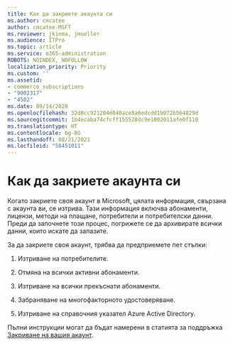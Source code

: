 ```yaml
---
title: Как да закриете акаунта си
ms.author: cmcatee
author: cmcatee-MSFT
ms.reviewer: jkinma, jmueller
ms.audience: ITPro
ms.topic: article
ms.service: o365-administration
ROBOTS: NOINDEX, NOFOLLOW
localization_priority: Priority
ms.custom: ''
ms.assetid:
- commerce_subscriptions
- "9002317"
- "4502"
ms.date: 09/14/2020
ms.openlocfilehash: 32d8cc921204d040ace8a6edcdd1b072b564829d
ms.sourcegitcommit: 1b4ecaba74cfcff155528dc9e1002011afe0f110
ms.translationtype: HT
ms.contentlocale: bg-BG
ms.lasthandoff: 08/21/2021
ms.locfileid: "58451011"
---
```

# <a name="how-to-close-your-account"></a>Как да закриете акаунта си

Когато закриете своя акаунт в Microsoft, цялата информация, свързана с акаунта ви, се изтрива. Тази информация включва абонаменти, лицензи, методи на плащане, потребители и потребителски данни. Преди да започнете този процес, погрижете се да архивирате всички данни, които искате да запазите.

За да закриете своя акаунт, трябва да предприемете пет стъпки:

1. Изтриване на потребителите.

2. Отмяна на всички активни абонаменти.

3. Изтриване на всички прекъснати абонаменти.

4. Забраняване на многофакторното удостоверяване.

5. Изтриване на справочния указател Azure Active Directory.

Пълни инструкции могат да бъдат намерени в статията за поддръжка [Закриване на вашия акаунт](https://docs.microsoft.com/microsoft-365/commerce/close-your-account).
